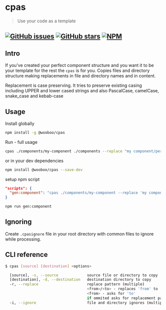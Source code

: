 # cpas 
> Use your code as a template

[![GitHub issues](https://img.shields.io/github/issues/wooboo/copy-as)](https://github.com/wooboo/copy-as/issues) [![GitHub stars](https://img.shields.io/github/stars/wooboo/copy-as)](https://github.com/wooboo/copy-as/stargazers) [![NPM](https://img.shields.io/npm/v/@wooboo/cpas.svg)](https://www.npmjs.com/package/@wooboo/cpas)
---

## Intro
If you've created your perfect component structure and you want it to be your template for the rest the `cpas` is for you.
Copies files and directory structure making replacements in file and directory names and in content.

Replacement is case preserving. It tries to preserve existing casing including UPPER and lower cased strings and also PascalCase, camelCase, snake_case and kebab-case 

## Usage
Install globally
```bash
npm install -g @wooboo/cpas
```
Run - full usage
```bash
cpas ./components/my-component ./components --replace "my component/perfect button" --ignore lib --ignore bin --ignore *.log
```

or in your dev dependencies
```bash
npm install @wooboo/cpas --save-dev
```
setup npm script
```json
"scripts": {
  "gen:component": "cpas ./components/my-component --replace 'my component' --ignore lib --ignore bin --ignore *.log",
}
```
```bash
npm run gen:component
```
## Ignoring
Create `.cpasignore` file in your root directory with common files to ignore while processing. 

## CLI reference
```bash
$ cpas [source] [destination] <options>

  [source], -s, --source             source file or directory to copy
  [destination], -d, --destination   destination directory to copy
  -r, --replace                      replace pattern (multiple)
                                     <from>/<to> - replaces 'from' to 'to'
                                     <from> - asks for 'to'
                                     if ommited asks for replacement pattern
  -i, --ignore                       file and directory ignores (multiple)
```